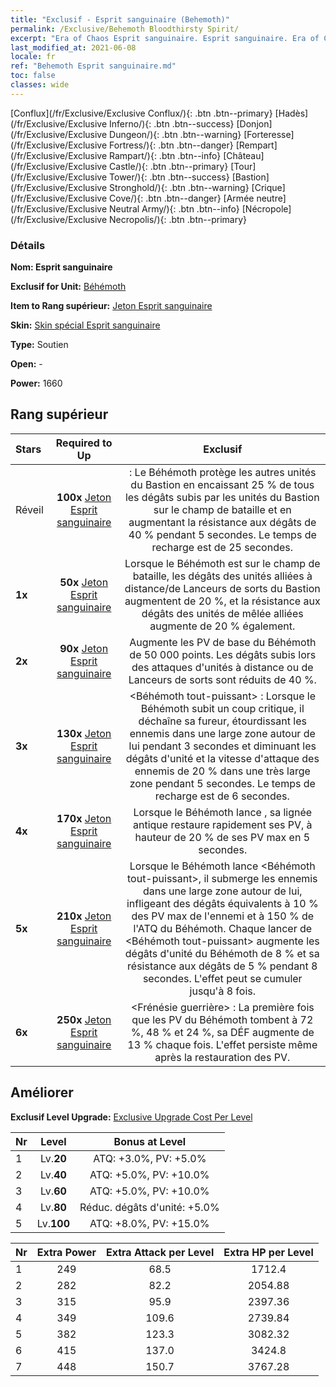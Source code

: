 ```yaml
---
title: "Exclusif - Esprit sanguinaire (Behemoth)"
permalink: /Exclusive/Behemoth Bloodthirsty Spirit/
excerpt: "Era of Chaos Esprit sanguinaire. Esprit sanguinaire. Era of Chaos Exclusif Esprit sanguinaire. Béhémoth Exclusif."
last_modified_at: 2021-06-08
locale: fr
ref: "Behemoth Esprit sanguinaire.md"
toc: false
classes: wide
---
```

 [Conflux](/fr/Exclusive/Exclusive Conflux/){: .btn .btn--primary} [Hadès](/fr/Exclusive/Exclusive Inferno/){: .btn .btn--success} [Donjon](/fr/Exclusive/Exclusive Dungeon/){: .btn .btn--warning} [Forteresse](/fr/Exclusive/Exclusive Fortress/){: .btn .btn--danger} [Rempart](/fr/Exclusive/Exclusive Rampart/){: .btn .btn--info} [Château](/fr/Exclusive/Exclusive Castle/){: .btn .btn--primary} [Tour](/fr/Exclusive/Exclusive Tower/){: .btn .btn--success} [Bastion](/fr/Exclusive/Exclusive Stronghold/){: .btn .btn--warning} [Crique](/fr/Exclusive/Exclusive Cove/){: .btn .btn--danger} [Armée neutre](/fr/Exclusive/Exclusive Neutral Army/){: .btn .btn--info} [Nécropole](/fr/Exclusive/Exclusive Necropolis/){: .btn .btn--primary} 

### Détails
 **Nom: Esprit sanguinaire** 

 **Exclusif for Unit:** [Béhémoth](/fr/units/Behemoth/) 

 **Item to Rang supérieur:** [Jeton Esprit sanguinaire](/ItemsFR/con_982/)

 **Skin:** [Skin spécial Esprit sanguinaire](/ItemsFR/con_650/)

 **Type:** Soutien

 **Open:** -

 **Power:** 1660

## Rang supérieur

  |     Stars    |  Required to Up | Exclusif |
  |:-------------|:---------------:|:---------------:|
  |  Réveil  | **100x** [Jeton Esprit sanguinaire](/ItemsFR/con_982/) | <Esprit du Bastion> : Le Béhémoth protège les autres unités du Bastion en encaissant 25 % de tous les dégâts subis par les unités du Bastion sur le champ de bataille et en augmentant la résistance aux dégâts de 40 % pendant 5 secondes. Le temps de recharge est de 25 secondes. |
  | **1x** <i class="fas fa-star"/> | **50x** [Jeton Esprit sanguinaire](/ItemsFR/con_982/) | Lorsque le Béhémoth est sur le champ de bataille, les dégâts des unités alliées à distance/de Lanceurs de sorts du Bastion augmentent de 20 %, et la résistance aux dégâts des unités de mêlée alliées augmente de 20 % également. |
  | **2x** <i class="fas fa-star"/> | **90x** [Jeton Esprit sanguinaire](/ItemsFR/con_982/) | Augmente les PV de base du Béhémoth de 50 000 points. Les dégâts subis lors des attaques d'unités à distance ou de Lanceurs de sorts sont réduits de 40 %. |
  | **3x** <i class="fas fa-star"/> | **130x** [Jeton Esprit sanguinaire](/ItemsFR/con_982/) | <Béhémoth tout-puissant> : Lorsque le Béhémoth subit un coup critique, il déchaîne sa fureur, étourdissant les ennemis dans une large zone autour de lui pendant 3 secondes et diminuant les dégâts d'unité et la vitesse d'attaque des ennemis de 20 % dans une très large zone pendant 5 secondes. Le temps de recharge est de 6 secondes. |
  | **4x** <i class="fas fa-star"/> | **170x** [Jeton Esprit sanguinaire](/ItemsFR/con_982/) | Lorsque le Béhémoth lance <Esprit du Bastion>, sa lignée antique restaure rapidement ses PV, à hauteur de 20 % de ses PV max en 5 secondes. |
  | **5x** <i class="fas fa-star"/> | **210x** [Jeton Esprit sanguinaire](/ItemsFR/con_982/) | Lorsque le Béhémoth lance <Béhémoth tout-puissant>, il submerge les ennemis dans une large zone autour de lui, infligeant des dégâts équivalents à 10 % des PV max de l'ennemi et à 150 % de l'ATQ du Béhémoth. Chaque lancer de <Béhémoth tout-puissant> augmente les dégâts d'unité du Béhémoth de 8 % et sa résistance aux dégâts de 5 % pendant 8 secondes. L'effet peut se cumuler jusqu'à 8 fois. |
  | **6x** <i class="fas fa-star"/> | **250x** [Jeton Esprit sanguinaire](/ItemsFR/con_982/) | <Frénésie guerrière> : La première fois que les PV du Béhémoth tombent à 72 %, 48 % et 24 %, sa DÉF augmente de 13 % chaque fois. L'effet persiste même après la restauration des PV. |


## Améliorer
 **Exclusif Level Upgrade:** [Exclusive Upgrade Cost Per Level](/Exclusive/ExclusiveUpgradeCostPerLevel/)

  |  Nr  |   Level  | Bonus at Level |
  |:-----|:--------:|:--------------:|
  | 1 | Lv.**20** | ATQ: +3.0%, PV: +5.0% |
  | 2 | Lv.**40** | ATQ: +5.0%, PV: +10.0% |
  | 3 | Lv.**60** | ATQ: +5.0%, PV: +10.0% |
  | 4 | Lv.**80** | Réduc. dégâts d'unité: +5.0% |
  | 5 | Lv.**100** | ATQ: +8.0%, PV: +15.0% |


  |  Nr  |  Extra Power | Extra Attack per Level | Extra HP per Level |
  |:-----|:--------:|:--------:|:--------:|
  | 1 | 249 | 68.5 | 1712.4 |
  | 2 | 282 | 82.2 | 2054.88 |
  | 3 | 315 | 95.9 | 2397.36 |
  | 4 | 349 | 109.6 | 2739.84 |
  | 5 | 382 | 123.3 | 3082.32 |
  | 6 | 415 | 137.0 | 3424.8 |
  | 7 | 448 | 150.7 | 3767.28 |


